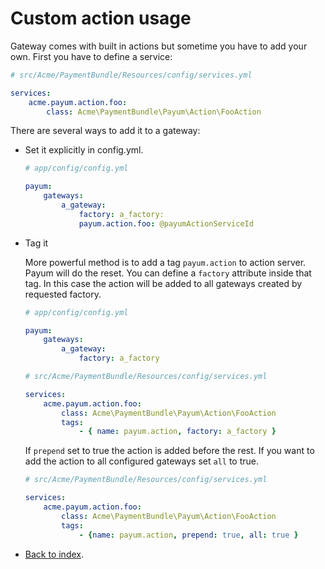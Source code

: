 # Custom action usage

Gateway comes with built in actions but sometime you have to add your own. First you have to define a service:

```yaml
# src/Acme/PaymentBundle/Resources/config/services.yml

services:
    acme.payum.action.foo:
        class: Acme\PaymentBundle\Payum\Action\FooAction
```

There are several ways to add it to a gateway:

* Set it explicitly in config.yml. 

    ```yaml
    # app/config/config.yml

    payum:
        gateways:
            a_gateway:
                factory: a_factory:
                payum.action.foo: @payumActionServiceId
    ```

* Tag it

    
    More powerful method is to add a tag `payum.action` to action server. Payum will do the reset.
    You can define a `factory` attribute inside that tag. 
    In this case the action will be added to all gateways created by requested factory.
 
    ```yaml
    # app/config/config.yml

    payum:
        gateways:
            a_gateway:
                factory: a_factory
    ```

    ```yaml
    # src/Acme/PaymentBundle/Resources/config/services.yml

    services:
        acme.payum.action.foo:
            class: Acme\PaymentBundle\Payum\Action\FooAction
            tags:
                - { name: payum.action, factory: a_factory }

    ```

    If `prepend` set to true the action is added before the rest. 
    If you want to add the action to all configured gateways set `all` to true.

    ```yaml
    # src/Acme/PaymentBundle/Resources/config/services.yml

    services:
        acme.payum.action.foo:
            class: Acme\PaymentBundle\Payum\Action\FooAction
            tags:
                - {name: payum.action, prepend: true, all: true }
    ```

* [Back to index](../index.md).

